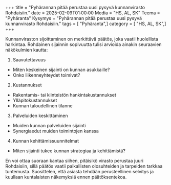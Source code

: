 +++
title = "Pyhärannan pitää perustaa uusi pysyvä kunnanvirasto Rohdaisiin."
date = 2025-02-09T01:00:00
Media = "HS, AL, SK"
Teema = "Pyhäranta"
Kysymys = "Pyhärannan pitää perustaa uusi pysyvä kunnanvirasto Rohdaisiin."
tags = [ "Pyhäranta",]
category = [ "HS, AL, SK",]
+++

Kunnanviraston sijoittaminen on merkittävä päätös, joka vaatii huolellista harkintaa. Rohdainen sijainnin sopivuutta tulisi arvioida ainakin seuraavien näkökulmien kautta:

1. Saavutettavuus
- Miten keskeinen sijainti on kunnan asukkaille?
- Onko liikenneyhteydet toimivat?

2. Kustannukset
- Rakentamis- tai kiinteistön hankintakustannukset
- Ylläpitokustannukset
- Kunnan taloudellinen tilanne

3. Palveluiden keskittäminen
- Muiden kunnan palveluiden sijainti
- Synergiaedut muiden toimintojen kanssa

4. Kunnan kehittämissuunnitelmat
- Miten sijainti tukee kunnan strategiaa ja kehittämistä?

En voi ottaa suoraan kantaa siihen, pitäisikö virasto perustaa juuri Rohdaisiin, sillä päätös vaatii paikallisten olosuhteiden ja tarpeiden tarkkaa tuntemusta. Suosittelen, että asiasta tehdään perusteellinen selvitys ja kuullaan kuntalaisten näkemyksiä ennen päätöksentekoa.